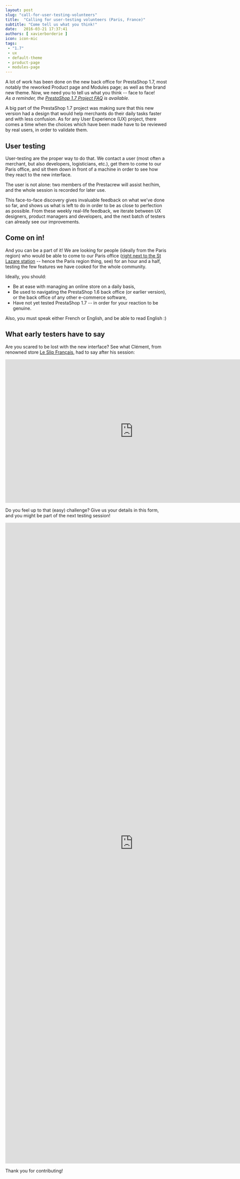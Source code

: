 ```yaml
---
layout: post
slug: "call-for-user-testing-volunteers"
title:  "Calling for user-testing volunteers (Paris, France)"
subtitle: "Come tell us what you think!"
date:   2016-03-21 17:37:41
authors: [ xavierborderie ]
icon: icon-mic
tags:
 - "1.7"
 - ux
 - default-theme
 - product-page
 - modules-page
---
```


A lot of work has been done on the new back office for PrestaShop 1.7, most notably the reworked Product page and Modules page; as well as the brand new theme. Now, we need you to tell us what you think -- face to face! <br/>
_As a reminder, the [PrestaShop 1.7 Project FAQ](http://build.prestashop.com/news/prestashop-1-7-faq/) is available._

A big part of the PrestaShop 1.7 project was making sure that this new version had a design that would help merchants do their daily tasks faster and with less confusion. As for any User Experience (UX) project, there comes a time when the choices which have been made have to be reviewed by real users, in order to validate them.


## User testing

User-testing are the proper way to do that. We contact a user (most often a merchant, but also developers, logisticians, etc.), get them to come to our Paris office, and sit them down in front of a machine in order to see how they react to the new interface. 

The user is not alone: two members of the Prestacrew will assist her/him, and the whole session is recorded for later use.

This face-to-face discovery gives invaluable feedback on what we’ve done so far, and shows us what is left to do in order to be as close to perfection as possible. From these weekly real-life feedback, we iterate between UX designers, product managers and developers, and the next batch of testers can already see our improvements.


## Come on in!

And you can be a part of it! We are looking for people (ideally from the Paris region) who would be able to come to our Paris office ([right next to the St Lazare station](https://www.google.com/maps/place/PrestaShop/@48.8762495,2.3249603,17z/data=!3m1!4b1!4m2!3m1!1s0x47e66f7819172fd7:0x8d51ecfa59c5cdba) -- hence the Paris region thing, see) for an hour and a half, testing the few features we have cooked for the whole community.

Ideally, you should:

* Be at ease with managing an online store on a daily basis, 
* Be used to navigating the PrestaShop 1.6 back office (or earlier version), or the back office of any other e-commerce software, 
* Have not yet tested PrestaShop 1.7 -- in order for your reaction to be genuine.

Also, you must speak either French or English, and be able to read English :)


## What early testers have to say

Are you scared to be lost with the new interface? See what Clément, from renowned store [Le Slip Français](http://www.leslipfrancais.fr/fr/), had to say after his session:

<iframe width="796" height="448" src="https://www.youtube.com/embed/WvVAUCCKMXw" frameborder="0" allowfullscreen></iframe>

Do you feel up to that (easy) challenge? Give us your details in this form, and you might be part of the next testing session!

<iframe src="https://docs.google.com/forms/d/1EAxGo97M2zDSk4DO49873I6eCVWxLU5i76ZKuuvEbyE/viewform?embedded=true#responses" width="796" height="2000" frameborder="0" marginheight="0" marginwidth="0">Loading in progress...</iframe>

Thank you for contributing!
